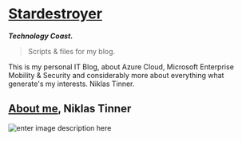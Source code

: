 ﻿# [Stardestroyer](https://stardestroyer.xyz/)

***Technology Coast.***

>Scripts & files for my blog.

This is my personal IT Blog, about Azure Cloud, Microsoft Enterprise Mobility & Security and considerably more about everything what generate's my interests. Niklas Tinner.

## **[About me](https://stardestroyer.xyz/about-me/), Niklas Tinner**

![enter image description here](https://stardestroyer.xyz/content/images/2021/02/badasscover.png)


